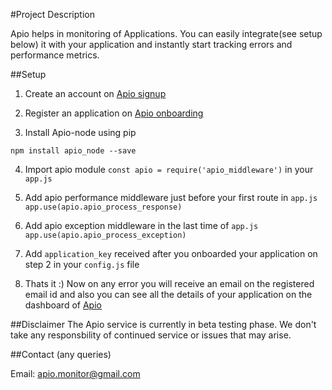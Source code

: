 #Project Description 

Apio helps in monitoring of Applications. You can easily integrate(see setup below) it with your application and instantly start tracking errors and performance metrics.


##Setup

1. Create an account on [Apio signup](https://apio.in/signup)

2. Register an application on [Apio onboarding](https://apio.in/onboarding)

3. Install Apio-node using pip

`npm install apio_node --save`

4. Import apio module `const apio = require('apio_middleware')` in your `app.js`

5. Add apio performance middleware just before your first route in `app.js`
`app.use(apio.apio_process_response)`

6. Add apio exception middleware in the last time of `app.js`
`app.use(apio.apio_process_exception)`

7. Add `application_key` received after you onboarded your application on step 2 in your `config.js` file

8. Thats it :) Now on any error you will receive an email on the registered email id and also you can see all the details of your application on the dashboard of [Apio](https://apio.in) 


##Disclaimer
The Apio service is currently in beta testing phase. We don't take any responsbility of continued service or issues that may arise. 

##Contact (any queries)

Email: apio.monitor@gmail.com